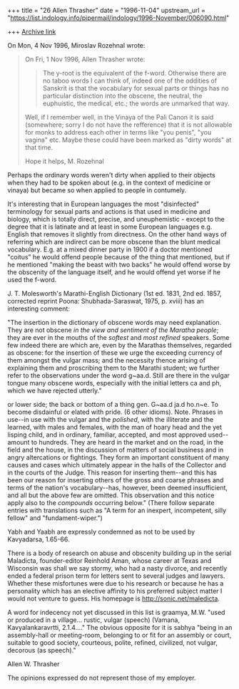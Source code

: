 +++
title = "26 Allen Thrasher"
date = "1996-11-04"
upstream_url = "https://list.indology.info/pipermail/indology/1996-November/006090.html"

+++
[Archive link](https://list.indology.info/pipermail/indology/1996-November/006090.html)

On Mon, 4 Nov 1996, Miroslav Rozehnal wrote:

> On Fri, 1 Nov 1996, Allen Thrasher wrote:
> 
> > The y-root is the equivalent of the f-word.  Otherwise there are no taboo
> > words I can think of, indeed one of the oddities of Sanskrit is that the
> > vocabulary for sexual parts or things has no particular distinction into
> > the obscene, the neutral, the euphuistic, the medical, etc.; the words are
> > unmarked that way.  
> 
> Well, if I remember well, in the Vinaya of the Pali Canon it is said 
> (somewhere; sorry I do not have the refference) that it is not allowable 
> for monks to address each other in terms like "you penis", "you vagina" etc.
> Maybe these could have been marked as "dirty words" at that time.
> 
> Hope it helps,
> M. Rozehnal


Perhaps the ordinary words weren't dirty when applied to their objects
when they had to be spoken about (e.g. in the context of medicine or
vinaya) but became so when applied to people in contumely.

It's interesting that in European languages the most "disinfected" 
terminology for sexual parts and actions is that used in medicine and
biology, which is totally direct, precise, and uneuphemistic - except to
the degree that it is latinate and at least in some European languages
e.g. English that removes it slightly from directness.  On the other hand
ways of referring which are indirect can be more obscene than the blunt
medical vocabulary.  E.g. at a mixed dinner party in 1900 if a doctor
mentioned "coitus" he would offend people because of the thing that
mentioned, but if he mentioned "making the beast with two backs" he would
offend worse by the obscenity of the language itself, and he would offend
yet worse if he used the f-word. 

J. T. Molesworth's Marathi-English Dictionary (1st ed. 1831, 2nd ed. 1857,
corrected reprint Poona: Shubhada-Saraswat, 1975, p. xviii) has an
interesting comment:

"The insertion in the dictionary of obscene words may need explanation.
They are not obscene _in the view and sentiment of the Maratha people_;
they are ever in the mouths of the _softest_ and _most refined_ speakers.
Some few indeed there are which are, even by the Marathas themselves,
regarded as obscene: for the insertion of these we urge the exceeding
currency of them amongst the vulgar mass; and the necessity thence arising
of explaining them and proscribing them to the Marathi student; we
further refer to the observations under the word g~aa.d.  Still are there
in the vulgar tongue many obscene words, especially with the initial
letters ca and ph, which we have rejected utterly."

or lower side; the back or bottom of a thing gen.  G~aa.d ja.d ho.n~e.  To
become disdainful or elated with pride.  (6 other idioms).  Note.  Phrases
in use--in use with the vulgar and the _polished_, with the illiterate and
the learned, with males and females, with the man of hoary head and the
yet lisping child, and in ordinary, familiar, accepted, and most approved
used--amount to hundreds.  They are heard in the market and on the road,
in the field and the house, in the discussion of matters of social
business and in angry altercations or fightings.  They form an important
constituent of many causes and cases which ultimately appear in the halls
of the Collector and in the courts of the Judge.  This reason for
inserting them--and this has been our reason for inserting others of the
gross and coarse phrases and terms of the nation's vocabulary--has,
however, been deemed insufficient, and all but the above few are omitted.
This observation and this notice apply also to the _compounds_ occurring
below."  (There follow separate entries with translations such as "A term
for an inexpert, incompetent, silly fellow" and "fundament-wiper.")

Yabh and Yaabh are expressly condemned as not to be used by Kavyadarsa,
1.65-66.

There is a body of research on abuse and obscenity building up in the
serial Maladicta, founder-editor Reinhold Aman, whose career at Texas and
Wisconsin was shall we say stormy, who had a nasty divorce, and recently
ended a federal prison term for letters sent to several judges and
lawyers. Whether these misfortunes were due to his research or because he
has a personality which has an elective affinity to his preferred subject
matter I would not venture to guess. His homepage is
http://sonic.net/maledicta.

A word for indecency not yet discussed in this list is graamya, M.W. "used
or produced in a village... rustic, vulgar (speech) (Vamana,
Kavyalankaravrtti, 2.1.4...." The obvious opposite for it is sabhya
"being in an assembly-hall or meeting-room, belonging to or fit for an
assembly or court, suitable to good society, courteous, polite, refined,
civilized, not vulgar, decorous (as speech)." 



Allen W. Thrasher

The opinions expressed do not represent those of my employer.





